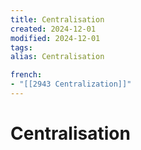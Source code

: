 ```yaml
---
title: Centralisation
created: 2024-12-01
modified: 2024-12-01
tags: 
alias: Centralisation

french:
- "[[2943 Centralization]]"
---
```

# Centralisation
